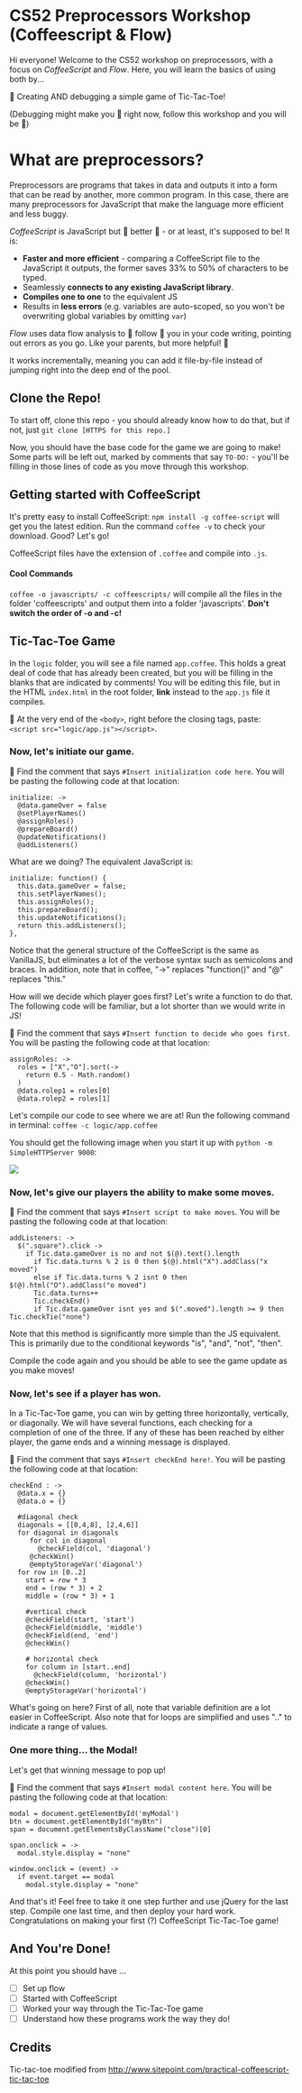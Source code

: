 # CS52 Preprocessors Workshop (Coffeescript & Flow)

Hi everyone!  Welcome to the CS52 workshop on preprocessors, with a focus on *CoffeeScript* and *Flow*.  Here, you will learn the basics of using both by...

:rocket: Creating AND debugging a simple game of Tic-Tac-Toe!  

(Debugging might make you :running: right now, follow this workshop and you will be :metal:)

# What are preprocessors?

Preprocessors are programs that takes in data and outputs it into a form that can be read by another, more common program.  In this case, there are many preprocessors for JavaScript that make the language more efficient and less buggy.  

*CoffeeScript* is JavaScript but :punch: better :punch: - or at least, it's supposed to be!  It is:

- **Faster and more efficient** - comparing a CoffeeScript file to the JavaScript it outputs, the former saves 33% to 50% of characters to be typed.
- Seamlessly **connects to any existing JavaScript library**.
- **Compiles one to one** to the equivalent JS
- Results in **less errors** (e.g. variables are auto-scoped, so you won't be overwriting global variables by omitting `var`)

*Flow* uses data flow analysis to :running: follow :running: you in your code writing, pointing out errors as you go.  Like your parents, but more helpful! :information_desk_person:  

It works incrementally, meaning you can add it file-by-file instead of jumping right into the deep end of the pool.  

## Clone the Repo!
To start off, clone this repo - you should already know how to do that, but if not, just `git clone [HTTPS for this repo.]`

Now, you should have the base code for the game we are going to make!  Some parts will be left out, marked by comments that say `TO-DO:` - you'll be filling in those lines of code as you move through this workshop.

## Getting started with CoffeeScript
It's pretty easy to install CoffeeScript: `npm install -g coffee-script` will get you the latest edition.  Run the command `coffee -v` to check your download.  Good?  Let's go!

CoffeeScript files have the extension of `.coffee` and compile into `.js`.  

#### Cool Commands
`coffee -o javascripts/ -c coffeescripts/` will compile all the files in the folder 'coffeescripts' and output them into a folder 'javascripts'.  **Don't switch the order of -o and -c!**

## Tic-Tac-Toe Game

In the `logic` folder, you will see a file named `app.coffee`.  This holds a great deal of code that has already been created, but you will be filling in the blanks that are indicated by comments!  You will be editing this file, but in the HTML `index.html` in the root folder, **link** instead to the `app.js` file it compiles.

:rocket: At the very end of the  `<body>`, right before the closing tags, paste: <br>
`<script src="logic/app.js"></script>`.

### Now, let's initiate our game.  

:rocket: Find the comment that says `#Insert initialization code here`.  You will be pasting the following code at that location: <br>

```
initialize: ->
  @data.gameOver = false
  @setPlayerNames()
  @assignRoles()
  @prepareBoard()
  @updateNotifications()
  @addListeners()
```

What are we doing? The equivalent JavaScript is:

```
initialize: function() {
  this.data.gameOver = false;
  this.setPlayerNames();
  this.assignRoles();
  this.prepareBoard();
  this.updateNotifications();
  return this.addListeners();
},
```

Notice that the general structure of the CoffeeScript is the same as VanillaJS, but eliminates a lot of the verbose syntax such as semicolons and braces. In addition, note that in coffee, "->" replaces "function()" and "@" replaces "this."

How will we decide which player goes first?  Let's write a function to do that.  The following code will be familiar, but a lot shorter than we would write in JS!

:rocket: Find the comment that says `#Insert function to decide who goes first`.  You will be pasting the following code at that location: <br>

```
assignRoles: ->
  roles = ["X","O"].sort(->
    return 0.5 - Math.random()
  )
  @data.rolep1 = roles[0]
  @data.rolep2 = roles[1]
```

Let's compile our code to see where we are at! Run the following command in terminal: `coffee -c logic/app.coffee`

You should get the following image when you start it up with `python -m SimpleHTTPServer 9000`:

![](images/progress.png)


### Now, let's give our players the ability to make some moves.

:rocket: Find the comment that says `#Insert script to make moves`.  You will be pasting the following code at that location: <br>

```
addListeners: ->
  $(".square").click ->
    if Tic.data.gameOver is no and not $(@).text().length
      if Tic.data.turns % 2 is 0 then $(@).html("X").addClass("x moved")
      else if Tic.data.turns % 2 isnt 0 then $(@).html("O").addClass("o moved")
      Tic.data.turns++
      Tic.checkEnd()
      if Tic.data.gameOver isnt yes and $(".moved").length >= 9 then Tic.checkTie("none")
```
Note that this method is significantly more simple than the JS equivalent. This is primarily due to the conditional keywords "is", "and", "not", "then".

Compile the code again and you should be able to see the game update as you make moves!

### Now, let's see if a player has won.

In a Tic-Tac-Toe game, you can win by getting three horizontally, vertically, or diagonally.  We will have several functions, each checking for a completion of one of the three.  If any of these has been reached by either player, the game ends and a winning message is displayed.

:rocket: Find the comment that says `#Insert checkEnd here!`. You will be pasting the following code at that location: <br>

```
checkEnd : ->
  @data.x = {}
  @data.o = {}

  #diagonal check
  diagonals = [[0,4,8], [2,4,6]]
  for diagonal in diagonals
     for col in diagonal
       @checkField(col, 'diagonal')
     @checkWin()
     @emptyStorageVar('diagonal')
  for row in [0..2]
    start = row * 3
    end = (row * 3) + 2
    middle = (row * 3) + 1

    #vertical check
    @checkField(start, 'start')
    @checkField(middle, 'middle')
    @checkField(end, 'end')
    @checkWin()

    # horizontal check
    for column in [start..end]
      @checkField(column, 'horizontal')
    @checkWin()
    @emptyStorageVar('horizontal')
```

What's going on here?  First of all, note that variable definition are a lot easier in CoffeeScript. Also note that for loops are simplified and uses ".." to indicate a range of values.

### One more thing... the Modal!

Let's get that winning message to pop up!  

:rocket: Find the comment that says `#Insert modal content here`. You will be pasting the following code at that location: <br>

```
modal = document.getElementById('myModal')
btn = document.getElementById("myBtn")
span = document.getElementsByClassName("close")[0]

span.onclick = ->
  modal.style.display = "none"

window.onclick = (event) ->
  if event.target == modal
    modal.style.display = "none"
```

And that's it! Feel free to take it one step further and use jQuery for the last step. Compile one last time, and then deploy your hard work. Congratulations on making your first (?) CoffeeScript Tic-Tac-Toe game!

## And You're Done!
At this point you should have ...
- [ ] Set up flow
- [ ] Started with CoffeeScript
- [ ] Worked your way through the Tic-Tac-Toe game
- [ ] Understand how these programs work the way they do!

## Credits
Tic-tac-toe modified from http://www.sitepoint.com/practical-coffeescript-tic-tac-toe
